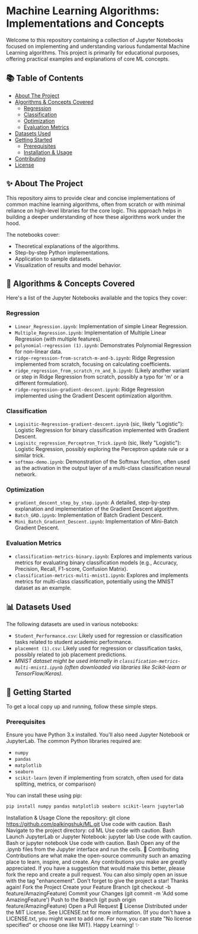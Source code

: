 # Machine Learning Algorithms: Implementations and Concepts

Welcome to this repository containing a collection of Jupyter Notebooks focused on implementing and understanding various fundamental Machine Learning algorithms. This project is primarily for educational purposes, offering practical examples and explanations of core ML concepts.

## 📚 Table of Contents

*   [About The Project](#about-the-project)
*   [Algorithms & Concepts Covered](#algorithms--concepts-covered)
    *   [Regression](#regression)
    *   [Classification](#classification)
    *   [Optimization](#optimization)
    *   [Evaluation Metrics](#evaluation-metrics)
*   [Datasets Used](#datasets-used)
*   [Getting Started](#getting-started)
    *   [Prerequisites](#prerequisites)
    *   [Installation & Usage](#installation--usage)
*   [Contributing](#contributing)
*   [License](#license)

## ✨ About The Project

This repository aims to provide clear and concise implementations of common machine learning algorithms, often from scratch or with minimal reliance on high-level libraries for the core logic. This approach helps in building a deeper understanding of how these algorithms work under the hood.

The notebooks cover:
*   Theoretical explanations of the algorithms.
*   Step-by-step Python implementations.
*   Application to sample datasets.
*   Visualization of results and model behavior.

## 🧠 Algorithms & Concepts Covered

Here's a list of the Jupyter Notebooks available and the topics they cover:

### Regression
*   `Linear_Regression.ipynb`: Implementation of simple Linear Regression.
*   `Multiple_Regression.ipynb`: Implementation of Multiple Linear Regression (with multiple features).
*   `polynomial-regression (1).ipynb`: Demonstrates Polynomial Regression for non-linear data.
*   `ridge-regression-from-scratch-m-and-b.ipynb`: Ridge Regression implemented from scratch, focusing on calculating coefficients.
*   `ridge_regression_from_scratch_rn_and_b.ipynb`: (Likely another variant or step in Ridge Regression from scratch, possibly a typo for 'm' or a different formulation).
*   `ridge-regression-gradient-descent.ipynb`: Ridge Regression implemented using the Gradient Descent optimization algorithm.

### Classification
*   `Logisitic-Regression-gradient-descent.ipynb` (sic, likely "Logistic"): Logistic Regression for binary classification implemented with Gradient Descent.
*   `Logisitc_regression_Perceptron_Trick.ipynb` (sic, likely "Logistic"): Logistic Regression, possibly exploring the Perceptron update rule or a similar trick.
*   `softmax-demo.ipynb`: Demonstration of the Softmax function, often used as the activation in the output layer of a multi-class classification neural network.

### Optimization
*   `gradient_descent_step_by_step.ipynb`: A detailed, step-by-step explanation and implementation of the Gradient Descent algorithm.
*   `Batch_GRD.ipynb`: Implementation of Batch Gradient Descent.
*   `Mini_Batch_Gradient_Descent.ipynb`: Implementation of Mini-Batch Gradient Descent.

### Evaluation Metrics
*   `classification-metrics-binary.ipynb`: Explores and implements various metrics for evaluating binary classification models (e.g., Accuracy, Precision, Recall, F1-score, Confusion Matrix).
*   `classification-metrics-multi-mnist1.ipynb`: Explores and implements metrics for multi-class classification, potentially using the MNIST dataset as an example.

## 📊 Datasets Used

The following datasets are used in various notebooks:
*   `Student_Performance.csv`: Likely used for regression or classification tasks related to student academic performance.
*   `placement (1).csv`: Likely used for regression or classification tasks, possibly related to job placement predictions.
*   *MNIST dataset might be used internally in `classification-metrics-multi-mnist1.ipynb` (often downloaded via libraries like Scikit-learn or TensorFlow/Keras).*

## 🚀 Getting Started

To get a local copy up and running, follow these simple steps.

### Prerequisites

Ensure you have Python 3.x installed. You'll also need Jupyter Notebook or JupyterLab.
The common Python libraries required are:
*   `numpy`
*   `pandas`
*   `matplotlib`
*   `seaborn`
*   `scikit-learn` (even if implementing from scratch, often used for data splitting, metrics, or comparison)

You can install these using pip:
```bash
pip install numpy pandas matplotlib seaborn scikit-learn jupyterlab
```
Installation & Usage
Clone the repository:
git clone https://github.com/palkingshuk/ML.git
Use code with caution.
Bash
Navigate to the project directory:
cd ML
Use code with caution.
Bash
Launch JupyterLab or Jupyter Notebook:
jupyter lab
Use code with caution.
Bash
or
jupyter notebook
Use code with caution.
Bash
Open any of the .ipynb files from the Jupyter interface and run the cells.
🤝 Contributing
Contributions are what make the open-source community such an amazing place to learn, inspire, and create. Any contributions you make are greatly appreciated.
If you have a suggestion that would make this better, please fork the repo and create a pull request. You can also simply open an issue with the tag "enhancement".
Don't forget to give the project a star! Thanks again!
Fork the Project
Create your Feature Branch (git checkout -b feature/AmazingFeature)
Commit your Changes (git commit -m 'Add some AmazingFeature')
Push to the Branch (git push origin feature/AmazingFeature)
Open a Pull Request
📜 License
Distributed under the MIT License. See LICENSE.txt for more information.
(If you don't have a LICENSE.txt, you might want to add one. For now, you can state "No license specified" or choose one like MIT).
Happy Learning! ✨
